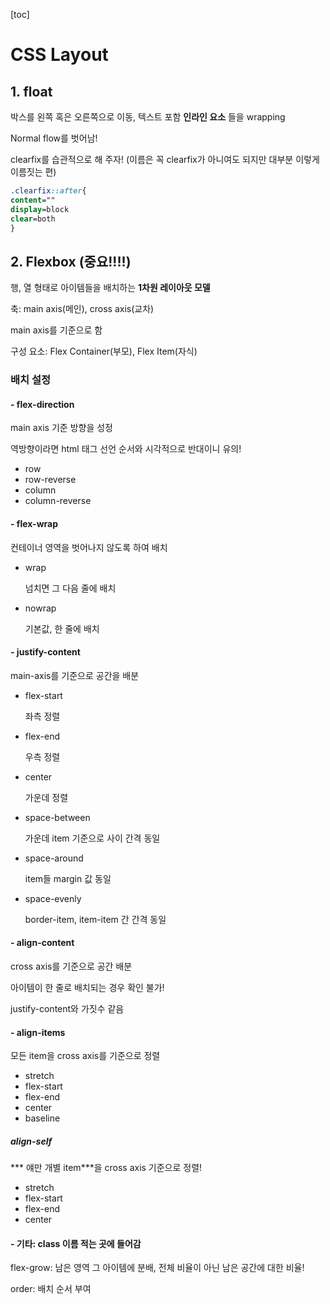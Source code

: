 [toc]

# CSS Layout

## 1. float

박스를 왼쪽 혹은 오른쪽으로 이동, 텍스트 포함 **인라인 요소** 들을 wrapping

Normal flow를 벗어남!

clearfix를 습관적으로 해 주자! (이름은 꼭 clearfix가 아니여도 되지만 대부분 이렇게 이름짓는 편)

```css
.clearfix::after{
content=""
display=block
clear=both
}
```



## 2. Flexbox (중요!!!!)

행, 열 형태로 아이템들을 배치하는 **1차원 레이아웃 모델**

축: main axis(메인), cross axis(교차)

main axis를 기준으로 함

구성 요소: Flex Container(부모), Flex Item(자식)

### 배치 설정

#### - flex-direction

main axis 기준 방향을 성정

역방향이라면 html 태그 선언 순서와 시각적으로 반대이니 유의!

- row
- row-reverse
- column
- column-reverse

#### - flex-wrap

컨테이너 영역을 벗어나지 않도록 하여 배치

- wrap

  넘치면 그 다음 줄에 배치

- nowrap

  기본값, 한 줄에 배치

#### - justify-content

main-axis를 기준으로 공간을 배분

- flex-start

  좌측 정렬

- flex-end

  우측 정렬

- center

  가운데 정렬

- space-between

  가운데 item 기준으로 사이 간격 동일

- space-around

  item들 margin 값 동일

- space-evenly

  border-item, item-item 간 간격 동일

#### - align-content

cross axis를 기준으로 공간 배분

아이템이 한 줄로 배치되는 경우 확인 불가!

justify-content와 가짓수 같음

#### - align-items

모든 item을 cross axis를 기준으로 정렬

- stretch
- flex-start
- flex-end
- center
- baseline

##### align-self

*** 얘만 개별 item***을 cross axis 기준으로 정렬!

- stretch
- flex-start
- flex-end
- center

#### - 기타: class 이름 적는 곳에 들어감

flex-grow: 남은 영역 그 아이템에 분배, 전체 비율이 아닌 남은 공간에 대한 비율! 

order: 배치 순서 부여
